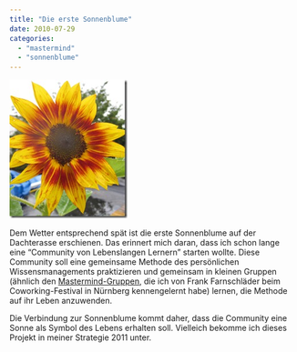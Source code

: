 ```yaml
---
title: "Die erste Sonnenblume"
date: 2010-07-29
categories: 
  - "mastermind"
  - "sonnenblume"
---
```


![](./images/sonnenblume.jpg)

Dem Wetter entsprechend spät ist die erste Sonnenblume auf der Dachterasse erschienen. Das erinnert mich daran, dass ich schon lange eine “Community von Lebenslangen Lernern” starten wollte. Diese Community soll eine gemeinsame Methode des persönlichen Wissensmanagements praktizieren und gemeinsam in kleinen Gruppen (ähnlich den [Mastermind-Gruppen](https://en.wikipedia.org/wiki/Mastermind_group), die ich von Frank Farnschläder beim Coworking-Festival in Nürnberg kennengelernt habe) lernen, die Methode auf ihr Leben anzuwenden.

Die Verbindung zur Sonnenblume kommt daher, dass die Community eine Sonne als Symbol des Lebens erhalten soll. Vielleich bekomme ich dieses Projekt in meiner Strategie 2011 unter.
